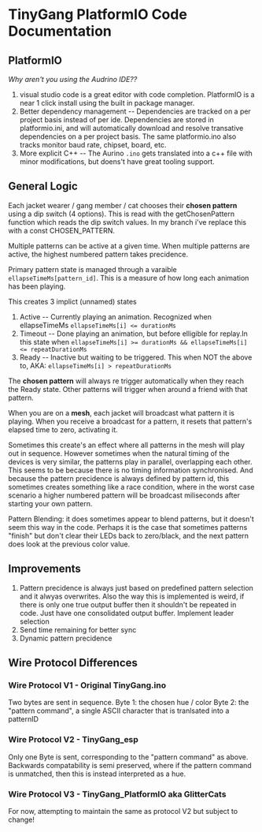 # TinyGang PlatformIO Code Documentation

## PlatformIO
*Why aren't you using the Audrino IDE??*
1. visual studio code is a great editor with code completion. PlatformIO is a near 1 click install using the built in package manager.
2. Better dependency management -- Dependencies are tracked on a per project basis instead of per ide. Dependencies are stored in platformio.ini, and will automatically download and resolve transative dependencies on a per project basis. The same platformio.ino also tracks monitor baud rate, chipset, board, etc.
3. More explicit C++ -- The Aurino `.ino` gets translated into a c++ file with minor modifications, but doens't have great tooling support.

## General Logic

Each jacket wearer / gang member / cat chooses their **chosen pattern** using a dip switch (4 options). This is read with the getChosenPattern function which reads the dip switch values. In my branch i've replace this with a const CHOSEN_PATTERN.

Multiple patterns can be active at a given time. When multiple patterns are active, the highest numbered pattern takes precidence.

Primary pattern state is managed through a varaible `ellapseTimeMs[pattern_id]`. This is a measure of how long each animation has been playing.

This creates 3 implict (unnamed) states
1. Active -- Currently playing an animation. Recognized when ellapseTimeMs `ellapseTimeMs[i] <= durationMs`
2. Timeout -- Done playing an animation, but before elligible for replay.In this state when `ellapseTimeMs[i] >= durationMs && ellapseTimeMs[i] <= repeatDurationMs`
3. Ready -- Inactive but waiting to be triggered. This when NOT the above to, AKA: `ellapseTimeMs[i] > repeatDurationMs`

The **chosen pattern** will always re trigger automatically when they reach the Ready state. Other patterns will trigger when around a friend with that pattern.

When you are on a **mesh**, each jacket will broadcast what pattern it is playing. When you receive a broadcast for a pattern, it resets that pattern's elapsed time to zero, activating it.

Sometimes this create's an effect where all patterns in the mesh will play out in sequence. However sometimes when the natural timing of the devices is very similar, the patterns play in parallel, overlapping each other. This seems to be because there is no timing information synchronised. And because the pattern precidence is always defined by pattern id, this sometimes creates something like a race condition, where in the worst case scenario a higher numbered pattern will be broadcast miliseconds after starting your own pattern.

Pattern Blending: it does sometimes appear to blend patterns, but it doesn't seem this way in the code. Perhaps it is the case that sometimes patterns "finish" but don't clear their LEDs back to zero/black, and the next pattern does look at the previous color value.

## Improvements

1. Pattern precidence is always just based on predefined pattern selection and it alwyas overwrites.
    Also the way this is implemented is weird, if there is only one true output buffer then it shouldn't be repeated in code. Just have one consolidated output buffer.
    Implement leader selection
2. Send time remaining for better sync
3. Dynamic pattern precidence 

## Wire Protocol Differences
### Wire Protocol V1 - Original TinyGang.ino
Two bytes are sent in sequence.
Byte 1: the chosen hue / color
Byte 2: the "pattern command", a single ASCII character that is tranlsated into a patternID
### Wire Protocol V2 - TinyGang_esp
Only one Byte is sent, corresponding to the "pattern command" as above.
Backwards compatability is semi preserved, where if the pattern command is unmatched, then this is instead interpreted as a hue.

### Wire Protocol V3 - TinyGang_PlatformIO aka GlitterCats
For now, attempting to maintain the same as protocol V2 but subject to change!